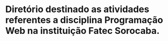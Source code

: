 # Diretório destinado as atividades referentes a disciplina Programação Web na instituição Fatec Sorocaba.
